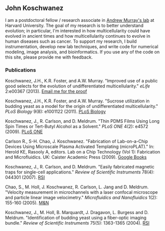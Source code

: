 ## John Koschwanez

I am a postdoctoral fellow / research associate in [Andrew Murray's lab](http://labs.mcb.harvard.edu/murray/ "Andrew Murray's lab") at Harvard University. The goal of my research is to better understand evolution; in particular, I'm interested in how multicellularity could have evolved in ancient times and how multicellularity continues to evolve in human diseases such as cancer. To support my research, I build instrumentation, develop new lab techniques, and write code for numerical modeling, image analysis, and bioinformatics. If you use any of the code on this site, please provide me with feedback.

### Publications

Koschwanez, J.H., K.R. Foster, and A.W. Murray. "Improved use of a public good selects for the evolution of undifferentiated multicellularity." *eLife* 2:e00367 (2013). [Email me for the proof](mailto:jkoschwanez@cgr.harvard.edu "email me for proof")

Koschwanez, J.H., K.R. Foster, and A.W. Murray. "Sucrose utilization in budding yeast as a model for the origin of undifferentiated multicellularity." *PLoS Biology* 9(8): e1001122 (2011). [PLoS Biology](http://www.plosbiology.org/article/info%3Adoi%2F10.1371%2Fjournal.pbio.1001122 "PLoS BIology 2011")

Koschwanez, J., R. Carlson, and D. Meldrum. "Thin PDMS Films Using Long Spin Times or Tert-Butyl Alcohol as a Solvent." *PLoS ONE* 4(2): e4572 (2009). [PLoS ONE](http://www.plosone.org/article/info%3Adoi%2F10.1371%2Fjournal.pone.0004572 "PLoS ONE 2009")

Carlson R., S-H. Chao, J. Koschwanez. "Fabrication of Lab-on-a-Chip Devices Using Microscale Plasma Activated Templating (microPLAT)." In: Herold KE, Rasooly A, editors. Lab on a Chip Technology (Vol 1): Fabrication and Microfluidics. UK: Caister Academic Press (2009). [Google Books](http://books.google.com/books/about/Lab_on_a_Chip_Technology_Volume_1.html?id=Bovn3JO_YLwC "LOC book")

Koschwanez, J., R. Carlson, and D. Meldrum. "Easily fabricated magnetic traps for single-cell applications." *Review of Scientific Instruments* 78(4): 044301 (2007). [RSI](http://rsi.aip.org/resource/1/rsinak/v78/i4/p044301_s1 "RSI 2007") 

Chao, S., M. Holl, J. Koschwanez, R. Carlson, L. Jang and D. Meldrum. "Velocity measurement in microchannels with a laser confocal microscope and particle linear image velocimetry." *Microfluidics and Nanofluidics* 1(2): 155-160 (2005). [M&N](http://link.springer.com/article/10.1007%2Fs10404-004-0023-6?LI=true "M & N 2005")

Koschwanez, J., M. Holl, B. Marquardt, J. Dragavon, L. Burgess and D. Meldrum. "Identification of budding yeast using a fiber-optic imaging bundle." *Review of Scientific Instruments* 75(5): 1363-1365 (2004). [RSI](http://rsi.aip.org/resource/1/rsinak/v75/i5/p1363_s1 "RSI 2004")
